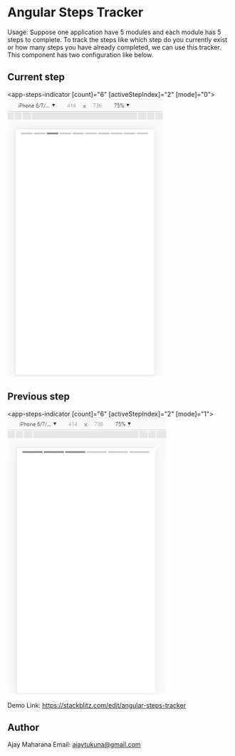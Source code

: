 # Angular Steps Tracker

Usage:
Suppose one application have 5 modules and each module has 5 steps to complete. To track the steps like which step do you currently exist or how many steps you have already completed, we can use this tracker. This component has two configuration like below.

## Current step
<app-steps-indicator [count]="6" [activeStepIndex]="2" [mode]="0"></app-steps-indicator>
<img src="https://github.com/ajayjaya/steps-tracker/blob/master/src/assets/images/current.JPG">

## Previous step
<app-steps-indicator [count]="6" [activeStepIndex]="2" [mode]="1"></app-steps-indicator>
<img src="https://github.com/ajayjaya/steps-tracker/blob/master/src/assets/images/previous.JPG">

Demo Link:
https://stackblitz.com/edit/angular-steps-tracker

## Author
Ajay Maharana 
Email: ajaytukuna@gmail.com

